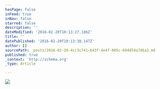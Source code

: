 ```yaml
---
hasPage: false
inFeed: true
inNav: false
starred: false
description: ''
dateModified: '2016-02-20T10:13:27.186Z'
title: ''
datePublished: '2016-02-20T10:13:38.147Z'
author: []
sourcePath: _posts/2016-02-20-4cc3c741-b43f-4e4f-805c-694d54a7d6a3.md
published: true
_context: 'http://schema.org'
_type: Article

---
```

![](https://the-grid-user-content.s3-us-west-2.amazonaws.com/77e43c7d-f424-481f-b189-08023c4328cd.jpg)